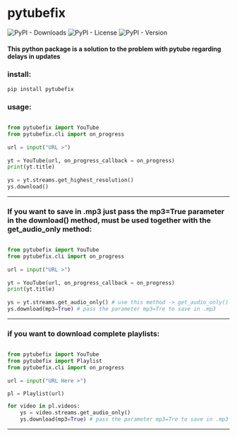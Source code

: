 # pytubefix

![PyPI - Downloads](https://img.shields.io/pypi/dm/pytubefix)
![PyPI - License](https://img.shields.io/pypi/l/pytubefix)
![PyPI - Version](https://img.shields.io/pypi/v/pytubefix)




#### This python package is a solution to the problem with pytube regarding delays in updates

### install:

    pip install pytubefix 


### usage:

```python

from pytubefix import YouTube
from pytubefix.cli import on_progress
 
url = input("URL >")
 
yt = YouTube(url, on_progress_callback = on_progress)
print(yt.title)
 
ys = yt.streams.get_highest_resolution()
ys.download()
```

----------

### If you want to save in .mp3 just pass the mp3=True parameter in the download() method, must be used together with the get_audio_only method:


```python

from pytubefix import YouTube
from pytubefix.cli import on_progress
 
url = input("URL >")
 
yt = YouTube(url, on_progress_callback = on_progress)
print(yt.title)
 
ys = yt.streams.get_audio_only() # use this method -> get_audio_only()
ys.download(mp3=True) # pass the parameter mp3=Tre to save in .mp3
```

-----------

### if you want to download complete playlists:

```python

from pytubefix import YouTube
from pytubefix import Playlist
from pytubefix.cli import on_progress
 
url = input("URL Here >")

pl = Playlist(url)

for video in pl.videos:
    ys = video.streams.get_audio_only()
    ys.download(mp3=True) # pass the parameter mp3=Tre to save in .mp3

```
----------


